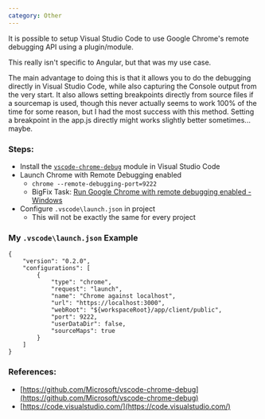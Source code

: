```yaml
---
category: Other
---
```


It is possible to setup Visual Studio Code to use Google Chrome's remote debugging API using a plugin/module.

This really isn't specific to Angular, but that was my use case.

The main advantage to doing this is that it allows you to do the debugging directly in Visual Studio Code, while also capturing the Console output from the very start. It also allows setting breakpoints directly from source files if a sourcemap is used, though this never actually seems to work 100% of the time for some reason, but I had the most success with this method. Setting a breakpoint in the app.js directly might works slightly better sometimes... maybe.

### Steps:

- Install the [`vscode-chrome-debug`](https://github.com/Microsoft/vscode-chrome-debug) module in Visual Studio Code
- Launch Chrome with Remote Debugging enabled
  - `chrome --remote-debugging-port=9222`
  - BigFix Task: [Run Google Chrome with remote debugging enabled - Windows](https://github.com/jgstew/bigfix-content/blob/master/fixlet/Run%20Google%20Chrome%20with%20remote%20debugging%20enabled%20-%20Windows.bes)
- Configure `.vscode\launch.json` in project
  - This will not be exactly the same for every project


### My `.vscode\launch.json` Example

```
{
    "version": "0.2.0",
    "configurations": [
        {
            "type": "chrome",
            "request": "launch",
            "name": "Chrome against localhost",
            "url": "https://localhost:3000",
            "webRoot": "${workspaceRoot}/app/client/public",
            "port": 9222,
            "userDataDir": false,
            "sourceMaps": true
        }
    ]
}
```

### References: 
- [https://github.com/Microsoft/vscode-chrome-debug](https://github.com/Microsoft/vscode-chrome-debug)
- [https://code.visualstudio.com/](https://code.visualstudio.com/)
